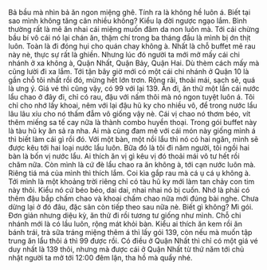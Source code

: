Bả bầu mà nhìn bả ăn ngon miệng ghê. Tính ra là không hề luôn á. Biết tại sao mình không tăng cân nhiều không? Kiểu lạ đời ngược ngạo lắm. Bình thường rất là mê ăn nhai cái miệng muốn đâm da non luôn mà. Tới cái chừng bầu bí vô cái nó lại chán ăn, thậm chí trong ba tháng đầu là mình bị ớn thịt luôn. Toàn là đi đóng hụi cho quán chay không à. Nhất là chỗ buffet mê rau này nè, thực sự rất là ghiền. Nhưng lúc đó người ta mới mở mấy cái chi nhánh ở xa không à, Quận Nhất, Quận Bảy, Quận Hai. Dù thèm cách mấy mà cũng lười đi xa lắm. Tới tận bây giờ mới có một cái chi nhánh ở Quận 10 là gần chỗ tôi nhất rồi đó, mừng hết lớn trơn. Rộng rãi, thoải mái, sạch sẽ, quá là ưng ý. Giá vé thì cũng vậy, có 99 với lại 139. Ăn đi, ăn thử một lần cái nước lẩu chao ở đây đi, chỉ có rau, đậu với nấm thôi mà nó ngon tuyệt luôn á. Tôi chỉ cho nhớ lấy khoai, nêm với lại đậu hũ ky cho nhiều vô, để trong nước lẩu lâu lâu xíu cho nó thấm đẫm vô giống vậy nè. Cái vị chao nó thơm béo, vít thêm miếng sa tế cay nữa là thành combo huyền thoại. Trong gói buffet này là tàu hũ ky ăn sả ra nha. Ai mà cùng đam mê với cái món này giống mình á thì biết làm cái gì rồi đó. Với một bàn, một nồi lẩu thì nó có hai ngăn, mình sẽ được kêu tới hai loại nước lẩu luôn. Bữa đó là tôi đi năm người, tôi ngồi hai bàn là bốn vị nước lẩu. Ai thích ăn vị gì kêu vị đó thoải mái vô tư hết rồi chăm nữa. Còn mình là cứ đè lẩu chao ra ăn không à, tới cạn nước luôn mà. Riêng tiá má của mình thì thích lắm. Coi kìa gắp rau mà cá ụ cá ụ không à. Tới mình là một khoảng trời riêng chỉ có tàu hũ ky mới làm tan chảy con tim này thôi. Kiểu nó cứ béo béo, dai dai, nhai nhai nó bị cuốn. Nhớ là phải có thêm đậu bắp chấm chao và khoai chấm chao nữa mới đúng bài nghe. Chưa dừng lại ở đó đâu, đặc sản còn tiếp theo sau nữa nè. Biết gì không? Mì gói. Đơn giản nhưng diệu kỳ, ăn thử đi rồi tương tư giống như mình. Chỗ chi nhánh mới là có lầu luôn, rộng mát khỏi bàn. Kiểu ai thích ăn kem rồi ăn bánh trái, trà sữa tráng miệng thêm á thì lấy gói 139, còn nếu mà muốn tập trung ăn lẩu thôi á thì 99 được rồi. Có điều ở Quận Nhất thì chỉ có một giá vé duy nhất là 139 thôi, nhưng mà được cái ở Quận Nhất từ thứ năm tới chủ nhật người ta mở tới 12:00 đêm lận, tha hồ mà quẩy nhé.